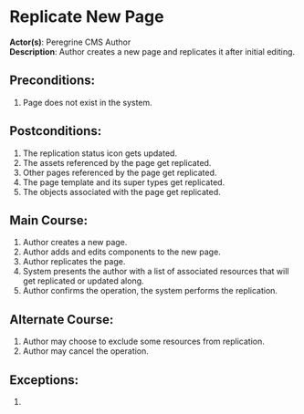 # Replicate New Page

**Actor(s)**: Peregrine CMS Author  
**Description**: Author creates a new page and replicates it after initial editing.

## Preconditions:
1. Page does not exist in the system.

## Postconditions:
1. The replication status icon gets updated.
1. The assets referenced by the page get replicated.
1. Other pages referenced by the page get replicated.
1. The page template and its super types get replicated.
1. The objects associated with the page get replicated.


## Main Course:
1. Author creates a new page.
1. Author adds and edits components to the new page.
1. Author replicates the page.
1. System presents the author with a list of associated resources that
   will get replicated or updated along.
1. Author confirms the operation, the system performs the replication.

## Alternate Course:
1. Author may choose to exclude some resources from replication.
1. Author may cancel the operation.

## Exceptions:
1. 